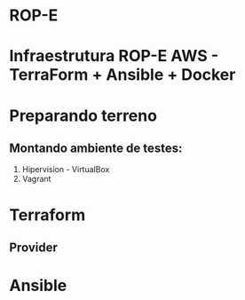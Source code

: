 # ROP-E
# Infraestrutura ROP-E AWS - TerraForm + Ansible + Docker
#

# Preparando terreno

## Montando ambiente de testes:
1. Hipervision - VirtualBox
2. Vagrant

# Terraform
## Provider


# Ansible
